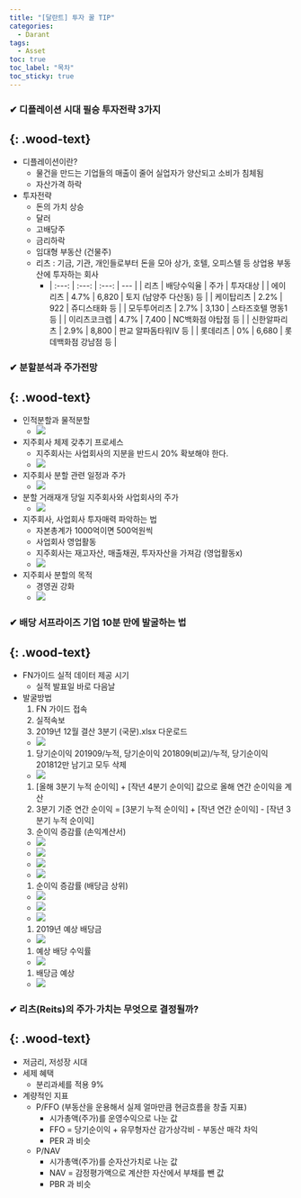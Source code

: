 ```yaml
---
title: "[달란트] 투자 꿀 TIP"
categories:
  - Darant
tags:
  - Asset
toc: true
toc_label: "목차"
toc_sticky: true
---
```


### ✔ 디플레이션 시대 필승 투자전략 3가지
{: .wood-text}
---
- 디플레이션이란?
  - 물건을 만드는 기업들의 매출이 줄어 실업자가 양산되고 소비가 침체됨
  - 자산가격 하락
- 투자전략
  - 돈의 가치 상승
  - 달러
  - 고배당주
  - 금리하락
  - 임대형 부동산 (건물주)
  - 리츠 : 기금, 기관, 개인들로부터 돈을 모아 상가, 호텔, 오피스텔 등 상업용 부동산에 투자하는 회사
    - | :---: | :---: | :---: | --- |
      | 리츠 | 배당수익율 | 주가 | 투자대상 |
      | 에이리츠 | 4.7% | 6,820 | 토지 (남양주 다산동) 등 |
      | 케이탑리츠 | 2.2% | 922 | 쥬디스태화 등 |
      | 모두투어리츠 | 2.7% | 3,130 | 스타즈호텔 명동1 등 |
      | 이리츠코크렙 | 4.7% | 7,400 | NC백화점 야탑점 등 |
      | 신한알파리츠 | 2.9% | 8,800 | 판교 알파돔타워Ⅳ 등 |
      | 롯데리츠 | 0% | 6,680 | 롯데백화점 강남점 등 |


### ✔ 분할분석과 주가전망
{: .wood-text}
---
- 인적분할과 물적분할
  - ![](/assets/images/youtube/darant/2021-02-12-darant-playlist1-9.png)
- 지주회사 체제 갖추기 프로세스
  - 지주회사는 사업회사의 지분을 반드시 20% 확보해야 한다.
  - ![](/assets/images/youtube/darant/2021-02-12-darant-playlist1-10.png)
- 지주회사 분할 관련 일정과 주가
  - ![](/assets/images/youtube/darant/2021-02-12-darant-playlist1-11.png)
- 분할 거래재개 당일 지주회사와 사업회사의 주가
  - ![](/assets/images/youtube/darant/2021-02-12-darant-playlist1-12.png)
- 지주회사, 사업회사 투자매력 파악하는 법
  - 자본총계가 1000억이면 500억원씩
  - 사업회사 영업활동
  - 지주회사는 재고자산, 매출채권, 투자자산을 가져감 (영업활동x)
  - ![](/assets/images/youtube/darant/2021-02-12-darant-playlist1-13.png)
- 지주회사 분할의 목적
  - 경영권 강화
  - ![](/assets/images/youtube/darant/2021-02-12-darant-playlist1-14.png)


### ✔ 배당 서프라이즈 기업 10분 만에 발굴하는 법
{: .wood-text}
---
- FN가이드 실적 데이터 제공 시기
  - 실적 발표일 바로 다음날
- 발굴방법
  1. FN 가이드 접속
  1. 실적속보
  1. 2019년 12월 결산 3분기 (국문).xlsx 다운로드
    - ![](/assets/images/youtube/darant/2021-02-12-darant-playlist1-1.png)
  1. 당기순이익 201909/누적, 당기순이익 201809(비교)/누적, 당기순이익 201812만 남기고 모두 삭제
    - ![](/assets/images/youtube/darant/2021-02-12-darant-playlist1-2.png)
  1. [올해 3분기 누적 순이익] + [작년 4분기 순이익] 값으로 올해 연간 순이익을 계산
  1. 3분기 기준 연간 순이익 = [3분기 누적 순이익] + [작년 연간 순이익] - [작년 3분기 누적 순이익]
  1. 순이익 증감률 (손익계산서)
    - ![](/assets/images/youtube/darant/2021-02-12-darant-playlist1-3.png)
    - ![](/assets/images/youtube/darant/2021-02-12-darant-playlist1-4.png)
    - ![](/assets/images/youtube/darant/2021-02-12-darant-playlist1-5.png)
    - ![](/assets/images/youtube/darant/2021-02-12-darant-playlist1-6.png)
  1. 순이익 증감률 (배당금 상위)
    - ![](/assets/images/youtube/darant/2021-02-12-darant-playlist1-7-1.png)
    - ![](/assets/images/youtube/darant/2021-02-12-darant-playlist1-7-2.png)
    - ![](/assets/images/youtube/darant/2021-02-12-darant-playlist1-7-3.png)
  1. 2019년 예상 배당금
    - ![](/assets/images/youtube/darant/2021-02-12-darant-playlist1-7-4.png)
  1. 예상 배당 수익률
    - ![](/assets/images/youtube/darant/2021-02-12-darant-playlist1-7-5.png)
  1. 배당금 예상
    - ![](/assets/images/youtube/darant/2021-02-12-darant-playlist1-8.png)


### ✔ 리츠(Reits)의 주가·가치는 무엇으로 결정될까?
{: .wood-text}
---
- 저금리, 저성장 시대
- 세제 혜택
  - 분리과세를 적용 9%
- 계량적인 지표
  - P/FFO (부동산을 운용해서 실제 얼마만큼 현금흐름을 창출 지표)
    - 시가총액(주가)를 운영수익으로 나눈 값
    - FFO = 당기순이익 + 유무형자산 감가상각비 - 부동산 매각 차익
    - PER 과 비슷
  - P/NAV
    - 시가총액(주가)를 순자산가치로 나눈 값
    - NAV = 감정평가액으로 계산한 자산에서 부채를 뺀 값
    - PBR 과 비슷


